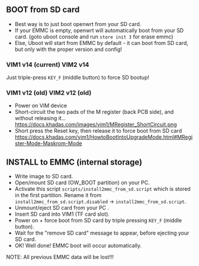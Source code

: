 ## BOOT from SD card

+ Best way is to just boot openwrt from your SD card.
+ If your EMMC is empty, openwrt will automatically boot from your SD card. (goto uboot console and run `store init 3` for erase emmc)
+ Else, Uboot will start from EMMC by default - it can boot from SD card, but only with the proper version and config!

### VIM1 v14 (current) VIM2 v14

Just triple-press `KEY_F` (middle button) to force SD bootup!

### VIM1 v12 (old) VIM2 v12 (old)

* Power on VIM device
* Short-circuit the two pads of the M register (back PCB side), and without releasing it… https://docs.khadas.com/images/vim1/MRegister_ShortCircuit.png
* Short press the Reset key, then release it to force boot from SD card
https://docs.khadas.com/vim1/HowtoBootIntoUpgradeMode.html#MRegister-Mode-Maskrom-Mode

## INSTALL to EMMC (internal storage)

* Write image to SD card.
* Open/mount SD card (OW_BOOT partition) on your PC.
* Activate this script `scripts/install2mmc_from_sd.script` which is stored in the first partition. Rename it from `install2mmc_from_sd.script.disabled` -> `install2mmc_from_sd.script`.
* Unmount/eject SD card from your PC .
* Insert SD card into VIM1 (TF card slot).
* Power on + force boot from SD card by triple pressing `KEY_F` (middle button).
* Wait for the "remove SD card" message to appear, before ejecting your SD card.
* OK! Well done! EMMC boot will occur automatically.

NOTE: All previous EMMC data will be lost!!!
